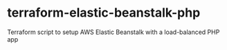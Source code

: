 # terraform-elastic-beanstalk-php
Terraform script to setup AWS Elastic Beanstalk with a load-balanced PHP app
